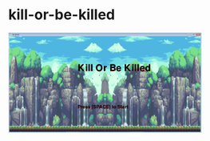 # kill-or-be-killed
<img src="https://github.com/jcheng6893/kill-or-be-killed/blob/master/ccccccc.png" height="200px">
<a href="https://www.python.org/downloads/">
